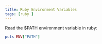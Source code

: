 ```yaml
---
title: Ruby Environment Variables
tags: [ruby ]
---
```


Read the $PATH environment variable in ruby:

```ruby
puts ENV["PATH"]
```
